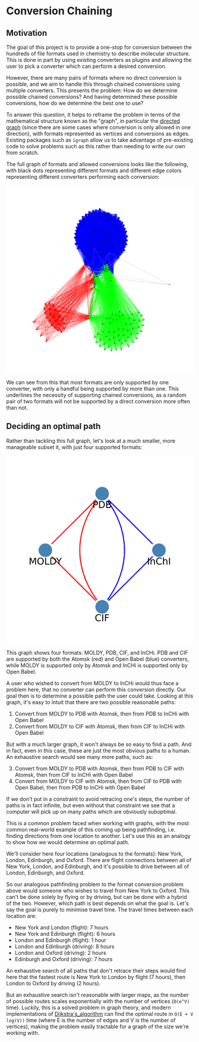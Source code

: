 # Conversion Chaining

## Motivation

The goal of this project is to provide a one-stop for conversion between the hundreds of file formats used in chemistry to describe molecular structure. This is done in part by using existing converters as plugins and allowing the user to pick a converter which can perform a desired conversion.

However, there are many pairs of formats where no direct conversion is possible, and we aim to handle this through chained conversions using multiple converters. This presents the problem: How do we determine possible chained conversions? And having determined these possible conversions, how do we determine the best one to use?

To answer this question, it helps to reframe the problem in terms of the mathematical structure known as the "graph", in particular the [directed graph](https://en.wikipedia.org/wiki/Directed_graph) (since there are some cases where conversion is only allowed in one direction), with formats represented as vertices and conversions as edges. Existing packages such as `igraph` allow us to take advantage of pre-existing code to solve problems such as this rather than needing to write our own from scratch.

The full graph of formats and allowed conversions looks like the following, with black dots representing different formats and different edge colors representing different converters performing each conversion:

![Graph of all conversions](img/all_conversions.png)

We can see from this that most formats are only supported by one converter, with only a handful being supported by more than one. This underlines the necessity of supporting chained conversions, as a random pair of two formats will not be supported by a direct conversion more often than not.

## Deciding an optimal path

Rather than tackling this full graph, let's look at a much smaller, more manageable subset it, with just four supported formats:

![Graph of four formats and their conversions, showing two bridging formats and two formats only supported by one converter](img/simple_graph.svg)

This graph shows four formats: MOLDY, PDB, CIF, and InCHi. PDB and CIF are supported by both the Atomsk (red) and Open Babel (blue) converters, while MOLDY is supported only by Atomsk and InCHi is supported only by Open Babel.

A user who wished to convert from MOLDY to InCHi would thus face a problem here, that no converter can perform this conversion directly. Our goal then is to determine a possible path the user could take. Looking at this graph, it's easy to intuit that there are two possible reasonable paths:

1. Convert from MOLDY to PDB with Atomsk, then from PDB to InCHi with Open Babel
2. Convert from MOLDY to CIF with Atomsk, then from CIF to InCHi with Open Babel

But with a much larger graph, it won't always be so easy to find a path. And in fact, even in this case, these are just the most obvious paths to a human. An exhaustive search would see many more paths, such as:

3. Convert from MOLDY to PDB with Atomsk, then from PDB to CIF with Atomsk, then from CIF to InCHi with Open Babel
4. Convert from MOLDY to CIF with Atomsk, then from CIF to PDB with Open Babel, then from PDB to InCHi with Open Babel

If we don't put in a constraint to avoid retracing one's steps, the number of paths is in fact infinite, but even without that constraint we see that a computer will pick up on many paths which are obviously suboptimal.

This is a common problem faced when working with graphs, with the most common real-world example of this coming up being pathfinding, i.e. finding directions from one location to another. Let's use this as an analogy to show how we would determine an optimal path.

We'll consider here four locations (analogous to the formats): New York, London, Edinburgh, and Oxford. There are flight connections between all of New York, London, and Edinburgh, and it's possible to drive between all of London, Edinburgh, and Oxford.

So our analogous pathfinding problem to the format conversion problem above would someone who wishes to travel from New York to Oxford. This can't be done solely by flying or by driving, but can be done with a hybrid of the two. However, which path is best depends on what the goal is. Let's say the goal is purely to minimise travel time. The travel times between each location are:

- New York and London (flight): 7 hours
- New York and Edinburgh (flight): 6 hours
- London and Edinburgh (flight): 1 hour
- London and Edinburgh (driving): 8 hours
- London and Oxford (driving): 2 hours
- Edinburgh and Oxford (driving): 7 hours

An exhaustive search of all paths that don't retrace their steps would find here that the fastest route is New York to London by flight (7 hours), then London to Oxford by driving (2 hours).

But an exhaustive search isn't reasonable with larger maps, as the number of possible routes scales exponentially with the number of vertices (`O(e^V)` time). Luckily, this is a solved problem in graph theory, and modern implementations of [Dijkstra's_algorithm](https://en.wikipedia.org/wiki/Dijkstra%27s_algorithm) can find the optimal route in `O(E + V log(V))` time (where E is the number of edges and V is the number of vertices), making the problem easily tractable for a graph of the size we're working with.
